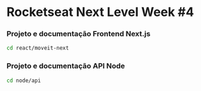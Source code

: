 # Rocketseat Next Level Week #4

### Projeto e documentação Frontend Next.js

```bash
cd react/moveit-next
```

### Projeto e documentação API Node

```bash
cd node/api
```
